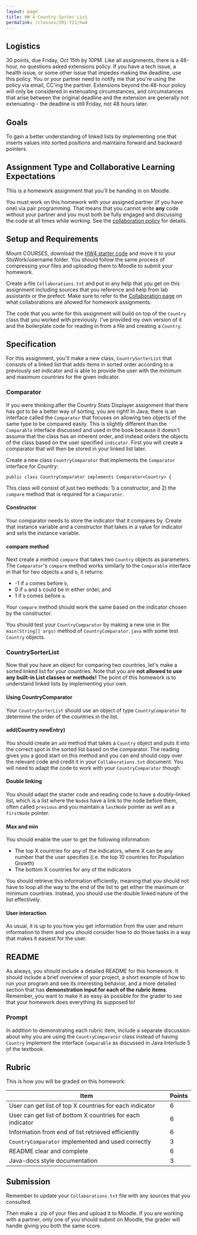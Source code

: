 ```yaml
---
layout: page
title: HW 4 Country Sorter List
permalink: /classes/201-f21/hw4
---
```


## Logistics
30 points, due Friday, Oct 15th by 10PM. Like all assignments, there is a 48-hour, no questions asked extensions policy. If you have a tech issue, a health issue, or some other issue that impedes making the deadline, use this policy.  You or your partner need to notify me that you're using the policy via email, CC'ing the partner. Extensions beyond the 48-hour policy will only be considered in extenuating circumstances, and circumstances that arise between the original deadline and the extension are generally not extenuating - the deadline is still Friday, not 48 hours later.

## Goals
To gain a better understanding of linked lists by implementing one that inserts values into sorted positions and maintains forward and backward pointers.

## Assignment Type and Collaborative Learning Expectations
This is a homework assignment that you'll be handing in on Moodle.

You must work on this homework with your assigned partner (if you have one) via pair programming. That means that you cannot write **any** code without your partner and you must both be fully engaged and discussing the code at all times while working. See the [collaboration policy](collaboration) for details.

## Setup and Requirements
Mount COURSES, download the [HW4 starter code](HW4Starter.zip) and move it to your StuWork/username folder. You should follow the same process of compressing your files and uploading them to Moodle to submit your homework. 

Create a file `Collaborations.txt` and put in any help that you get on this assignment including sources that you reference and help from lab assistants or the prefect. Make sure to refer to the [Collaboration page](collaboration) on what collaborations are allowed for homework assignments.

The code that you write for this assignment will build on top of the `Country` class that you worked with previously.
I've provided my own version of it and the boilerplate code for reading in from a file and creating a `Country`.

## Specification
For this assignment, you'll make a new class, `CountrySorterList` that consists of a linked list that adds items in sorted order according to a previously set indicator and is able to provide the user with the minimum and maximum countries for the given indicator. 

### Comparator
If you were thinking after the Country Stats Displayer assignment that there has got to be a better way of sorting, you are right! 
In Java, there is an interface called the `Comparator` that focuses on allowing two objects of the same type to be compared easily.
This is slightly different than the `Comparable` interface discussed and used in the book because it doesn't assume that the class has an inherent order, and instead orders the objects of the class based on the user specified `indicator`.
First you will create a comparator that will then be stored in your linked list later.

Create a new class `CountryComparator` that implements the `Comparator` interface for Country:
```
public class CountryComparator implements Comparator<Country> {
```

This class will consist of just two methods: 1) a constructor, and 2) the `compare` method that is required for a `Comparator`.

#### Constructor
Your comparator needs to store the indicator that it compares by.
Create that instance variable and a constructor that takes in a value for indicator and sets the instance variable.

#### compare method
Next create a method `compare` that takes two `Country` objects as parameters. 
The `Comparator`'s `compare` method works similarly to the `Comparable` interface in that for two objects `a` and `b`, it returns:

*  -1 if `a` comes before `b`, 
* 0 if `a` and `b` could be in either order, and 
* 1 if `b` comes before `a`.

Your `compare` method should work the same based on the indicator chosen by the constructor. 

You should test your `CountryComparator` by making a new one in the `main(String[] args)` method of `CountryComparator.java` with some test `Country` objects.

### CountrySorterList
Now that you have an object for comparing two countries, let's make a sorted linked list for your countries.
Note that you are **not allowed to use any built-in List classes or methods!** The point of this homework is to understand linked lists by implementing your own.

#### Using CountryComparator
Your `CountrySorterList` should use an object of type `CountryComparator` to determine the order of the countries in the list.

#### add(Country newEntry)

You should create an `add` method that takes a `Country` object and puts it into the correct spot in the sorted list based on the comparator. 
The reading gives you a good start on this method and you can and should copy over the relevant code and credit it in your `Collaborations.txt` document.
You will need to adapt the code to work with your `CountryComparator` though.

#### Double linking

You should adapt the starter code and reading code to have a doubly-linked list, which is a list where the `Node`s have a link to the node before them, often called `previous` and you maintain a `lastNode` pointer as well as a `firstNode` pointer.

#### Max and min

You should enable the user to get the following information:
* The top X countries for any of the indicators, where X can be any number that the user specifies (i.e. the top 10 countries for Population Growth)
* The bottom X countries for any of the indicators

You should retrieve this information efficiently, meaning that you should not have to loop all the way to the end of the list to get either the maximum or minimum countries. 
Instead, you should use the double linked nature of the list effectively.

#### User interaction

As usual, it is up to you how you get information from the user and return information to them and you should consider how to do those tasks in a way that makes it easiest for the user.

## README

As always, you should include a detailed README for this homework. 
It should include a brief overview of your project, a short example of how to run your program and see its interesting behavior, and a more detailed section that has **demonstration input for each of the rubric items**. Remember, you want to make it as easy as possible for the grader to see that your homework does everything its supposed to!

### Prompt
In addition to demonstrating each rubric item, include a separate discussion about why you are using the `CountryComparator` class instead of having `Country` implement the interface `Comparable` as discussed in Java Interlude 5 of the textbook.


## Rubric
This is how you will be graded on this homework:

| Item | Points |
|-------|--------|
| User can get list of top X countries for each indicator | 6 |
| User can get list of bottom X countries for each indicator | 6 |
| Information from end of list retrieved efficiently | 6 |
| `CountryComparator` implemented and used correctly | 3 |
| README clear and complete | 6 |
| Java-docs style documentation | 3 |

## Submission
Remember to update your `Collaborations.txt` file with any sources that you consulted.

Then make a .zip of your files and upload it to Moodle. If you are working with a partner, only one of you should submit on Moodle, the grader will handle giving you both the same score.